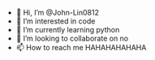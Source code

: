 - 👋 Hi, I’m @John-Lin0812
- 👀 I’m interested in code
- 🌱 I’m currently learning python
- 💞️ I’m looking to collaborate on no
- 📫 How to reach me HAHAHAHAHAHA

<!---
John-Lin0812/John-Lin0812 is a ✨ special ✨ repository because its `README.md` (this file) appears on your GitHub profile.
You can click the Preview link to take a look at your changes.
--->
